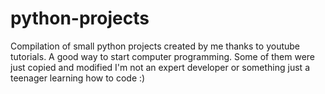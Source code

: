 # python-projects
Compilation of small python projects created by me thanks to youtube tutorials. A good way to start computer programming.
Some of them were just copied and modified
I'm not an expert developer or something just a teenager learning how to code :)

